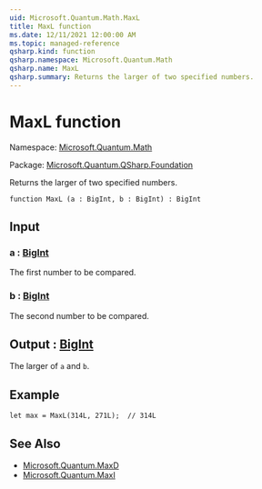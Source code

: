```yaml
---
uid: Microsoft.Quantum.Math.MaxL
title: MaxL function
ms.date: 12/11/2021 12:00:00 AM
ms.topic: managed-reference
qsharp.kind: function
qsharp.namespace: Microsoft.Quantum.Math
qsharp.name: MaxL
qsharp.summary: Returns the larger of two specified numbers.
---
```


# MaxL function

Namespace: [Microsoft.Quantum.Math](xref:Microsoft.Quantum.Math)

Package: [Microsoft.Quantum.QSharp.Foundation](https://nuget.org/packages/Microsoft.Quantum.QSharp.Foundation)


Returns the larger of two specified numbers.

```qsharp
function MaxL (a : BigInt, b : BigInt) : BigInt
```


## Input

### a : [BigInt](xref:microsoft.quantum.qsharp.valueliterals#bigint-literals)

The first number to be compared.


### b : [BigInt](xref:microsoft.quantum.qsharp.valueliterals#bigint-literals)

The second number to be compared.



## Output : [BigInt](xref:microsoft.quantum.qsharp.valueliterals#bigint-literals)

The larger of `a` and `b`.

## Example

```qsharplet max = MaxL(314L, 271L);  // 314L```

## See Also

- [Microsoft.Quantum.MaxD](xref:Microsoft.Quantum.MaxD)
- [Microsoft.Quantum.MaxI](xref:Microsoft.Quantum.MaxI)
